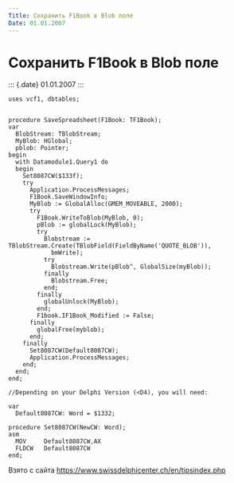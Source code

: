 ```yaml
---
Title: Сохранить F1Book в Blob поле
Date: 01.01.2007
---
```



Сохранить F1Book в Blob поле
============================

::: {.date}
01.01.2007
:::

    uses vcf1, dbtables;
     
     
    procedure SaveSpreadsheet(F1Book: TF1Book);
    var
      BlobStream: TBlobStream;
      MyBlob: HGlobal;
      pblob: Pointer;
    begin
      with Datamodule1.Query1 do
      begin
        Set8087CW($133f);
        try
          Application.ProcessMessages;
          F1Book.SaveWindowInfo;
          MyBlob := GlobalAlloc(GMEM_MOVEABLE, 2000);
          try
            F1Book.WriteToBlob(MyBlob, 0);
            pBlob := globalLock(MyBlob);
            try
              Blobstream := TBlobStream.Create(TBlobField(FieldByName('QUOTE_BLOB')),
                bmWrite);
              try
                Blobstream.Write(pBlob^, GlobalSize(myBlob));
              finally
                Blobstream.Free;
              end;
            finally
              globalUnlock(MyBlob);
            end;
            F1book.IF1Book_Modified := False;
          finally
            globalFree(myblob);
          end;
        finally
          Set8087CW(Default8087CW);
          Application.ProcessMessages;
        end;
      end;
    end;
     
    //Depending on your Delphi Version (<D4), you will need:
     
    var
      Default8087CW: Word = $1332;
     
    procedure Set8087CW(NewCW: Word);
    asm
      MOV     Default8087CW,AX
      FLDCW   Default8087CW
    end;

Взято с сайта <https://www.swissdelphicenter.ch/en/tipsindex.php>

